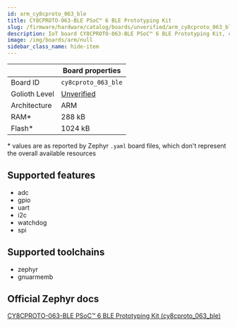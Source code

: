 ```yaml
---
id: arm_cy8cproto_063_ble
title: CY8CPROTO-063-BLE PSoC™ 6 BLE Prototyping Kit
slug: /firmware/hardware/catalog/boards/unverified/arm_cy8cproto_063_ble
description: IoT board CY8CPROTO-063-BLE PSoC™ 6 BLE Prototyping Kit, compatible with Golioth at unverified level.
image: /img/boards/arm/null
sidebar_class_name: hide-item
---
```


[//]: # (This is an auto-generated file, do not edit! Changes to it will be lost upon re-generation)



|                | Board properties     |
| -------------  | -------------------- |
| Board ID       | `cy8cproto_063_ble` |
| Golioth Level  | [Unverified](/firmware/hardware#unverified-boards) |
| Architecture   | ARM |
| RAM*           | 288 kB |
| Flash*         | 1024 kB |

\* values are as reported by Zephyr `.yaml` board files, which don't represent the overall available resources



## Supported features

* adc
* gpio
* uart
* i2c
* watchdog
* spi

## Supported toolchains

* zephyr
* gnuarmemb

## Official Zephyr docs

[CY8CPROTO-063-BLE PSoC™ 6 BLE Prototyping Kit (cy8cproto_063_ble)](https://docs.zephyrproject.org/3.6.0/boards/arm/cy8cproto_063_ble/doc/index.html)
